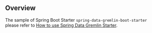 ## Overview
The sample of Spring Boot Starter `spring-data-gremlin-boot-starter` please refer to
[How to use Spring Data Gremlin Starter](https://docs.microsoft.com/en-us/java/azure/spring-framework/configure-spring-data-gremlin-java-app-with-cosmos-db?view=azure-java-stable).
